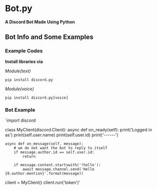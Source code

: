 # Bot.py

**A Discord Bot Made Using Python**

## Bot Info and Some Examples

### Example Codes

**Install libraries via**

_Module(text)_

`pip install discord.py`

_Module(voice)_

`pip install discord.py[voice]`

### Bot Example

`import discord

class MyClient(discord.Client):
    async def on_ready(self):
        print('Logged in as')
        print(self.user.name)
        print(self.user.id)
        print('------')

    async def on_message(self, message):
        # we do not want the bot to reply to itself
        if message.author.id == self.user.id:
            return

        if message.content.startswith('!hello'):
            await message.channel.send('Hello {0.author.mention}'.format(message))
                     
client = MyClient()
client.run('token')'

